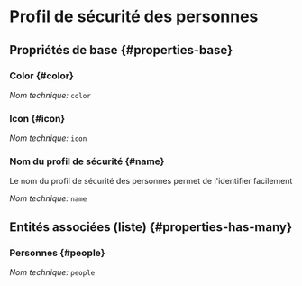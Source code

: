 # Profil de sécurité des personnes
<!--- THIS FILE IS GENERATED PLEASE DO NOT EDIT IT DIRECTLY --->



## Propriétés de base {#properties-base}

### Color {#color}



*Nom technique:* ```color```

### Icon {#icon}



*Nom technique:* ```icon```

### Nom du profil de sécurité {#name}

Le nom du profil de sécurité des personnes permet de l'identifier facilement

*Nom technique:* ```name```




## Entités associées (liste) {#properties-has-many}

### Personnes {#people}



*Nom technique:* ```people```




